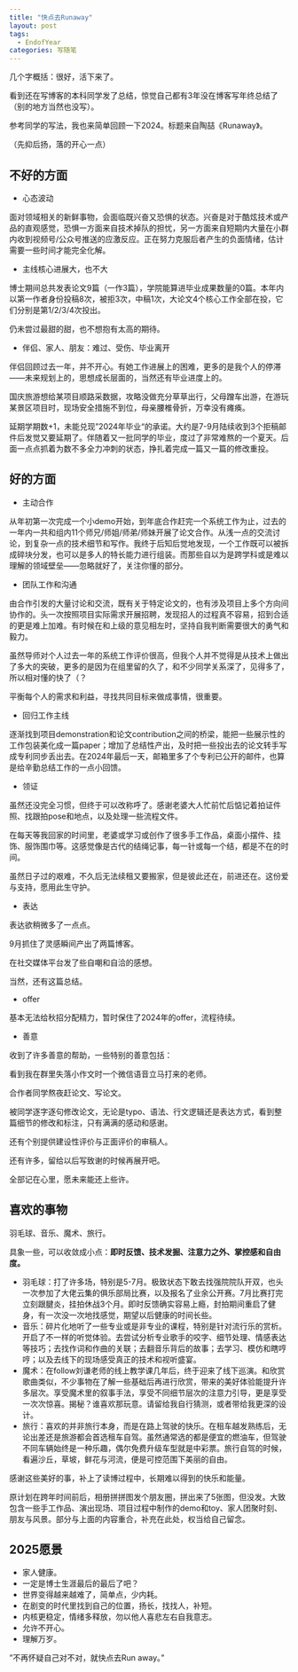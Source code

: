 ```yaml
---
title: "快点去Runaway"
layout: post
tags:
  - EndofYear
categories: 写随笔
---
```


几个字概括：很好，活下来了。

<!-- more -->

看到还在写博客的本科同学发了总结，惊觉自己都有3年没在博客写年终总结了（别的地方当然也没写）。

参考同学的写法，我也来简单回顾一下2024。标题来自陶喆《Runaway》。

（先抑后扬，落的开心一点）

## 不好的方面

* 心态波动

面对领域相关的新鲜事物，会面临既兴奋又恐惧的状态。兴奋是对于酷炫技术或产品的直观感觉，恐惧一方面来自技术掉队的担忧，另一方面来自短期内大量在小群内收到视频号/公众号推送的应激反应。正在努力克服后者产生的负面情绪，估计需要一些时间才能完全化解。

* 主线核心进展大，也不大

博士期间总共发表论文9篇（一作3篇），学院能算进毕业成果数量的0篇。本年内以第一作者身份投稿8次，被拒3次，中稿1次，大论文4个核心工作全部在投，它们分别是第1/2/3/4次投出。

仍未尝过最甜的甜，也不想抱有太高的期待。

* 伴侣、家人、朋友：难过、受伤、毕业离开

伴侣回顾过去一年，并不开心。有她工作进展上的困难，更多的是我个人的停滞——未来规划上的，思想成长层面的，当然还有毕业进度上的。

国庆旅游想给某项目顺路采数据，攻略没做充分草草出行，父母蹭车出游，在游玩某景区项目时，现场安全措施不到位，母亲腰椎骨折，万幸没有瘫痪。

延期学期数+1，未能兑现”2024年毕业“的承诺。大约是7-9月陆续收到3个拒稿邮件后发觉又要延期了。伴随着又一批同学的毕业，度过了非常难熬的一个夏天。后面一点点抓着为数不多全力冲刺的状态，挣扎着完成一篇又一篇的修改重投。

## 好的方面

* 主动合作

从年初第一次完成一个小demo开始，到年底合作赶完一个系统工作为止，过去的一年内一共和组内11个师兄/师姐/师弟/师妹开展了论文合作。从浅一点的交流讨论，到复杂一点的技术细节和写作。我终于后知后觉地发现，一个工作既可以被拆成碎块分发，也可以是多人的特长能力进行组装。而那些自以为是跨学科或是难以理解的领域壁垒——忽略就好了，关注你懂的部分。

* 团队工作和沟通

由合作引发的大量讨论和交流，既有关于特定论文的，也有涉及项目上多个方向间协作的。头一次按照项目实际需求开展招聘，发现招人的过程真不容易，招到合适的更是难上加难。有时候在和上级的意见相左时，坚持自我判断需要很大的勇气和毅力。

虽然导师对个人过去一年的系统工作评价很高，但我个人并不觉得是从技术上做出了多大的突破，更多的是因为在组里留的久了，和不少同学关系深了，见得多了，所以相对懂的快了（？

平衡每个人的需求和利益，寻找共同目标来做成事情，很重要。

* 回归工作主线

逐渐找到项目demonstration和论文contribution之间的桥梁，能把一些展示性的工作包装美化成一篇paper；增加了总结性产出，及时把一些投出去的论文转手写成专利同步丢出去。在2024年最后一天，邮箱里多了个专利已公开的邮件，也算是给辛勤总结工作的一点小回馈。

* 领证

虽然还没完全习惯，但终于可以改称呼了。感谢老婆大人忙前忙后惦记着拍证件照、找跟拍pose和地点，以及处理一些流程文件。

在每天等我回家的时间里，老婆或学习或创作了很多手工作品，桌面小摆件、挂饰、服饰围巾等。这感觉像是古代的结绳记事，每一针或每一个结，都是不在的时间。

虽然日子过的艰难，不久后无法续租又要搬家，但是彼此还在，前进还在。这份爱与支持，愿用此生守护。

* 表达

表达欲稍微多了一点点。

9月抓住了灵感瞬间产出了两篇博客。

在社交媒体平台发了些自嘲和自洽的感想。

当然，还有这篇总结。

* offer

基本无法给秋招分配精力，暂时保住了2024年的offer，流程待续。

* 善意

收到了许多善意的帮助，一些特别的善意包括：

看到我在群里失落小作文时一个微信语音立马打来的老师。

合作者同学熬夜赶论文、写论文。

被同学逐字逐句修改论文，无论是typo、语法、行文逻辑还是表达方式，看到整篇细节的修改和标注，只有满满的感动和感谢。

还有个别提供建设性评价与正面评价的审稿人。

还有许多，留给以后写致谢的时候再展开吧。

全部记在心里，愿未来能还上些许。

## 喜欢的事物

羽毛球、音乐、魔术、旅行。

具象一些，可以收敛成小点：**即时反馈、技术发掘、注意力之外、掌控感和自由度。**

* 羽毛球：打了许多场，特别是5-7月。极致状态下敢去找强院院队开双，也头一次参加了大佬云集的俱乐部局比赛，以及报名了业余公开赛。7月比赛打完立刻跟腱炎，挂拍休战3个月。即时反馈确实容易上瘾，封拍期间重启了健身，有一次没一次地找感觉，期望以后健康的时间长些。
* 音乐：碎片化地听了一些专业或是非专业的课程，特别是针对流行乐的赏析。开启了不一样的听觉体验。去尝试分析专业歌手的咬字、细节处理、情感表达等技巧；去找作词和作曲的关联；去翻音乐背后的故事；去学习、模仿和瞎哼哼；以及去线下的现场感受真正的技术和视听盛宴。
* 魔术：在follow刘谦老师的线上教学课几年后，终于迎来了线下巡演。和欣赏歌曲类似，不少事物在了解一些基础后再进行欣赏，带来的美好体验能提升许多层次。享受魔术里的叙事手法，享受不同细节层次的注意力引导，更是享受一次次惊喜。揭秘？谁喜欢那玩意。请留给我自行猜测，或者带给我更深的设计。
* 旅行：喜欢的并非旅行本身，而是在路上驾驶的快乐。在租车越发熟练后，无论出差还是旅游都会首选租车自驾。虽然通常选的都是便宜的燃油车，但驾驶不同车辆始终是一种乐趣，偶尔免费升级车型就是中彩票。旅行自驾的时候，看遍沙丘，草坡，鲜花与河流，便是可控范围下美丽的自由。

感谢这些美好的事，补上了读博过程中，长期难以得到的快乐和能量。

原计划在跨年时间前后，相册拼拼图发个朋友圈，拼出来了5张图，但没发。大致包含一些手工作品、演出现场、项目过程中制作的demo和toy、家人团聚时刻、朋友与风景。部分与上面的内容重合，补充在此处，权当给自己留念。

## 2025愿景

* 家人健康。
* 一定是博士生涯最后的最后了吧？
* 世界变得越来越难了，简单点，少内耗。
* 在剧变的时代里找到自己的位置，扬长，找找人，补短。
* 内核更稳定，情绪多释放，勿以他人喜悲左右自我意志。
* 允许不开心。
* 理解万岁。

”不再怀疑自己对不对，就快点去Run away。”

